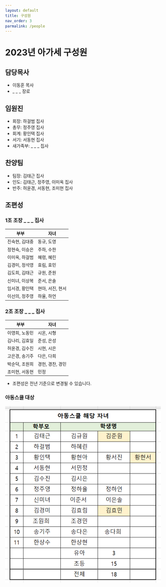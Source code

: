```yaml
---
layout: default
title: 구성원
nav_order: 3
parmalink: /people
---
```

# 2023년 아가세 구성원

## 담당목사
- 이동훈 목사
- _ _ _ 장로

## 임원진
- 회장: 하걸범 집사
- 총무: 정주영 집사
- 회계: 황인택 집사
- 서기: 서동현 집사
- 새가족부: _ _ _ 집사

## 찬양팀
- 팀장: 김태근 집사
- 인도: 김태근, 정주영, 이미옥 집사
- 반주: 허윤경, 서동현, 조미현 집사

## 조편성

### 1조 조장 _ _ _ 집사

|부부|자녀|
|---|---|
| 진숙현, 김대중 | 동규, 도영 |
| 정현숙, 이승은 | 주하, 수한 |
| 이미옥, 하걸범 | 혜령, 혜린 |
| 김경미, 정석영 | 효림, 효민 |
| 김도희, 김태근 | 규원, 준원 |
| 신미녀, 이상복 | 준서, 은솔 |
| 임서경, 황인택 | 현아, 서진, 현서 |
| 이선의, 정주영 | 하율, 하언 |

### 2조 조장 _ _ _ 집사

|부부|자녀|
|---|---|
| 이영희, 노동민 | 시온, 시형|
| 김나리, 김효일 | 준성, 은성|
| 허윤경, 김수진 | 시현, 시은|
| 고은경, 송기주 | 다은, 다희|
| 박순덕, 조원희 | 경헌, 경찬, 경민 |
| 조미현, 서동현 | 민정 |

- 조편성은 전년 기준으로 변경될 수 있습니다.

### 아동스쿨 대상
![](attachments/kids.png)
